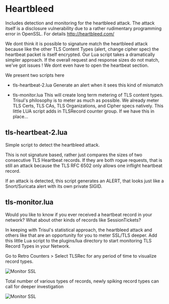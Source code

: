Heartbleed 
==========

Includes detection and monitoring for the heartbleed attack.
The attack itself is a disclosure vulnerability due to a rather 
rudimentary programming error in OpenSSL. For details http://heartbleed.com/


We dont think it is possible to signature match the heartbleed attack because like
the other TLS Content Types (alert, change cipher spec) the heartbeat packet is 
itself encrypted. Our Lua script takes a dramatically simpler approach. If the 
overall request and response sizes do not match, we've got issues ! We dont even
have to open the heartbeat section.

We present two scripts here 
- tls-heartbeat-2.lua  Generate an alert when it sees this kind of mismatch

- tls-monitor.lua This will create long term metering of TLS content types. 
  Trisul's philosophy is to meter as much as possible. We already meter TLS Certs, 
  TLS CAs, TLS Organizations, and Cipher specs natively. This little LUA script adds
  in TLSRecord counter group. If we have this in place...


tls-heartbeat-2.lua
-------------------

Simple script to detect the heartbleed attack. 

This is not signature based, rather just compares the sizes of two consecutive TLS Heartbeat records. If they are both rogue requests, that is still an attack because the TLS RFC 6502 only allows one inflight heartbeat record.


If an attack is detected, this script generates an ALERT, that looks just like a Snort/Suricata alert with its own private SIGID. 



tls-monitor.lua
---------------

Would you like to know if you ever received a heartbeat record in your network? What about other kinds of records like SessionTickets? 

In keeping with Trisul's statistical approach, the heartbleed attack and others like that are an opportunity for you to meter SSL/TLS deeper. Add this little Lua script to the plugins/lua directory to start monitoring TLS Record Types in your Network. 

Go to Retro Counters > Select TLSRec for any period of time to visualize record types.

![Monitor SSL](https://raw.githubusercontent.com/vivekrajan/trisul-scripts/master/lua/heartbleed/tlsrec2.png)


Total number of various types of records, newly spiking record types can call for deeper investigation

![Monitor SSL](https://raw.githubusercontent.com/vivekrajan/trisul-scripts/master/lua/heartbleed/tlsrec1.png)





